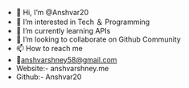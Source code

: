 - 👋 Hi, I’m @Anshvar20
- 👀 I’m interested in Tech ＆ Programming
- 🌱 I’m currently learning APIs 
- 💞️ I’m looking to collaborate on Github Community
- 📫 How to reach me 
- 📧anshvarshney58@gmail.com
- Website:- anshvarshney.me 
- Github:- Anshvar20

<!---
Anshvar20/Anshvar20 is a ✨ special ✨ repository because its `README.md` (this file) appears on your GitHub profile.
You can click the Preview link to take a look at your changes.
--->
